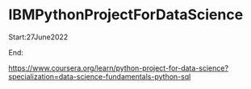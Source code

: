 # IBMPythonProjectForDataScience

Start:27June2022

End:

https://www.coursera.org/learn/python-project-for-data-science?specialization=data-science-fundamentals-python-sql
